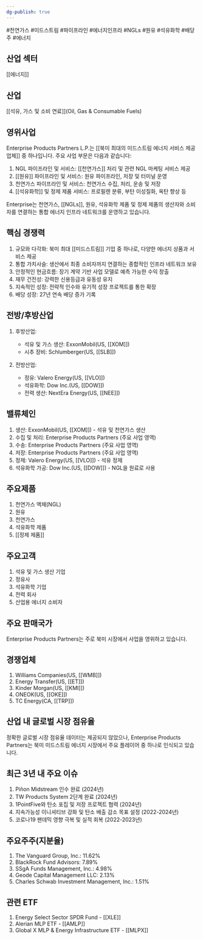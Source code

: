 ```yaml
---
dg-publish: true
---
```

#천연가스 #미드스트림 #파이프라인 #에너지인프라 #NGLs #원유 #석유화학 #배당주 #에너지

## 산업 섹터

[[에너지]]

## 산업

[[석유, 가스 및 소비 연료]](Oil, Gas & Consumable Fuels)

## 영위사업

Enterprise Products Partners L.P.는 [[북미 최대의 미드스트림 에너지 서비스 제공업체]] 중 하나입니다. 주요 사업 부문은 다음과 같습니다:

1. NGL 파이프라인 및 서비스: [[천연가스]] 처리 및 관련 NGL 마케팅 서비스 제공
2. [[원유]] 파이프라인 및 서비스: 원유 파이프라인, 저장 및 터미널 운영
3. 천연가스 파이프라인 및 서비스: 천연가스 수집, 처리, 운송 및 저장
4. [[석유화학]] 및 정제 제품 서비스: 프로필렌 분류, 부탄 이성질화, 옥탄 향상 등

Enterprise는 천연가스, [[NGLs]], 원유, 석유화학 제품 및 정제 제품의 생산자와 소비자를 연결하는 통합 에너지 인프라 네트워크를 운영하고 있습니다.

## 핵심 경쟁력

1. 규모와 다각화: 북미 최대 [[미드스트림]] 기업 중 하나로, 다양한 에너지 상품과 서비스 제공
2. 통합 가치사슬: 생산에서 최종 소비자까지 연결하는 종합적인 인프라 네트워크 보유
3. 안정적인 현금흐름: 장기 계약 기반 사업 모델로 예측 가능한 수익 창출
4. 재무 건전성: 강력한 신용등급과 유동성 유지
5. 지속적인 성장: 전략적 인수와 유기적 성장 프로젝트를 통한 확장
6. 배당 성장: 27년 연속 배당 증가 기록

## 전방/후방산업

1. 후방산업:
    
    - 석유 및 가스 생산: ExxonMobil(US, [[XOM]])
    - 시추 장비: Schlumberger(US, [[SLB]])
    
2. 전방산업:
    
    - 정유: Valero Energy(US, [[VLO]])
    - 석유화학: Dow Inc.(US, [[DOW]])
    - 전력 생산: NextEra Energy(US, [[NEE]])
    

## 밸류체인

1. 생산: ExxonMobil(US, [[XOM]]) - 석유 및 천연가스 생산
2. 수집 및 처리: Enterprise Products Partners (주요 사업 영역)
3. 수송: Enterprise Products Partners (주요 사업 영역)
4. 저장: Enterprise Products Partners (주요 사업 영역)
5. 정제: Valero Energy(US, [[VLO]]) - 석유 정제
6. 석유화학 가공: Dow Inc.(US, [[DOW]]) - NGL을 원료로 사용

## 주요제품

1. 천연가스 액체(NGL)
2. 원유
3. 천연가스
4. 석유화학 제품
5. [[정제 제품]]

## 주요고객

1. 석유 및 가스 생산 기업
2. 정유사
3. 석유화학 기업
4. 전력 회사
5. 산업용 에너지 소비자

## 주요 판매국가

Enterprise Products Partners는 주로 북미 시장에서 사업을 영위하고 있습니다.

## 경쟁업체

1. Williams Companies(US, [[WMB]])
2. Energy Transfer(US, [[ET]])
3. Kinder Morgan(US, [[KMI]])
4. ONEOK(US, [[OKE]])
5. TC Energy(CA, [[TRP]])

## 산업 내 글로벌 시장 점유율

정확한 글로벌 시장 점유율 데이터는 제공되지 않았으나, Enterprise Products Partners는 북미 미드스트림 에너지 시장에서 주요 플레이어 중 하나로 인식되고 있습니다.

## 최근 3년 내 주요 이슈

1. Piñon Midstream 인수 완료 (2024년)
2. TW Products System 2단계 완료 (2024년)
3. 1PointFive와 탄소 포집 및 저장 프로젝트 협력 (2024년)
4. 지속가능성 이니셔티브 강화 및 탄소 배출 감소 목표 설정 (2022-2024년)
5. 코로나19 팬데믹 영향 극복 및 실적 회복 (2022-2023년)

## 주요주주(지분율)

1. The Vanguard Group, Inc.: 11.62%
2. BlackRock Fund Advisors: 7.89%
3. SSgA Funds Management, Inc.: 4.98%
4. Geode Capital Management LLC: 2.13%
5. Charles Schwab Investment Management, Inc.: 1.51%

## 관련 ETF

1. Energy Select Sector SPDR Fund - [[XLE]]
2. Alerian MLP ETF - [[AMLP]]
3. Global X MLP & Energy Infrastructure ETF - [[MLPX]]